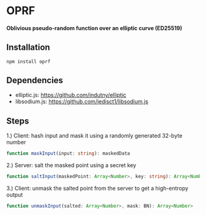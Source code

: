 # OPRF
#### Oblivious pseudo-random function over an elliptic curve (ED25519)


## Installation
```npm install oprf```

## Dependencies
* elliptic.js: https://github.com/indutny/elliptic
* libsodium.js: https://github.com/jedisct1/libsodium.js

## Steps
1.) Client: hash input and mask it using a randomly generated 32-byte number
```Typescript
function maskInput(input: string): maskedData
```
2.) Server: salt the masked point using a secret key
```Typescript
function saltInput(maskedPoint: Array<Number>, key: string): Array<Number>
```
3.) Client: unmask the salted point from the server to get a high-entropy output
```Typescript
function unmaskInput(salted: Array<Number>, mask: BN): Array<Number>
```
